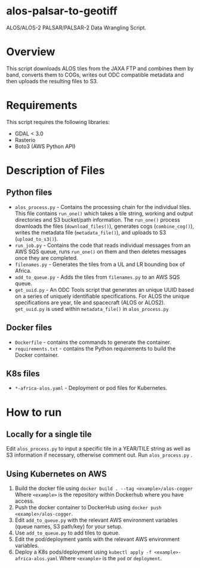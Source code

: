 # alos-palsar-to-geotiff
ALOS/ALOS-2 PALSAR/PALSAR-2 Data Wrangling Script. 

Overview
========

This script downloads ALOS tiles from the JAXA FTP and combines them by band, converts them to COGs, writes out ODC compatible metadata and then uploads the resulting files to S3. 

Requirements
========

This script requires the following libraries: 

* GDAL < 3.0
* Rasterio
* Boto3 (AWS Python API)


Description of Files
========

## Python files
* `alos_process.py` - Contains the processing chain for the individual tiles. This file contains `run_one()` which takes a tile string, working and output directories and S3 bucket/path information. The `run_one()` process downloads the files (`download_files()`), generates cogs (`combine_cog()`), writes the metadata file (`metadata_file()`), and uploads to S3 (`upload_to_s3()`). 
* `run_job.py` - Contains the code that reads individual messages from an AWS SQS queue, runs `run_one()` on them and then deletes messages once they are completed. 
* `filenames.py` - Generates the tiles from a UL and LR bounding box of Africa.
* `add_to_queue.py` - Adds the tiles from `filenames.py` to an AWS SQS queue.
* `get_uuid.py` - An ODC Tools script that generates an unique UUID based on a series of uniquely identifiable specifications. For ALOS the unique specifications are year, tile and spacecraft (ALOS or ALOS2). `get_uuid.py` is used within `metadata_file()` in `alos_process.py`

## Docker files
* `Dockerfile` - contains the commands to generate the container.
* `requirements.txt` - contains the Python requirements to build the Docker container.

## K8s files
* `*-africa-alos.yaml` - Deployment or pod files for Kubernetes.

How to run
========

## Locally for a single tile
Edit `alos_process.py` to input a specific tile in a YEAR/TILE string as well as S3 information if necessary, otherwise comment out. Run `alos_process.py` .

## Using Kubernetes on AWS
1. Build the docker file using `docker build . --tag <example>/alos-cogger` Where `<example>` is the repository within Dockerhub where you have access.
2. Push the docker container to DockerHub using `docker push <example>/alos-cogger`.
3. Edit `add_to_queue.py` with the relevant AWS environment variables (queue names, S3 path/key) for your setup. 
4. Use `add_to_queue.py` to add tiles to queue. 
5. Edit the pod/deployment yamls with the relevant AWS environment variables.
6. Deploy a K8s pods/deployment using `kubectl apply -f <example>-africa-alos.yaml` Where `<example>` is the `pod` or `deployment`.
